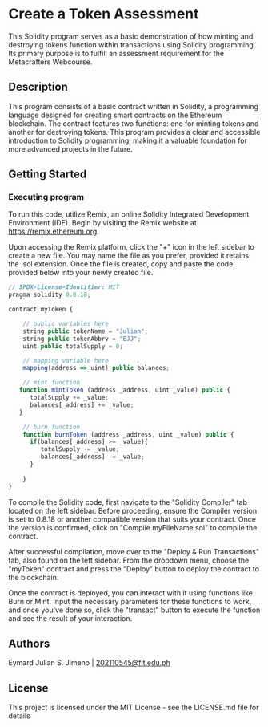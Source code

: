 
# Create a Token Assessment

This Solidity program serves as a basic demonstration of how minting and destroying tokens function within transactions using Solidity programming. Its primary purpose is to fulfill an assessment requirement for the Metacrafters Webcourse.

## Description

This program consists of a basic contract written in Solidity, a programming language designed for creating smart contracts on the Ethereum blockchain. The contract features two functions: one for minting tokens and another for destroying tokens. This program provides a clear and accessible introduction to Solidity programming, making it a valuable foundation for more advanced projects in the future.

## Getting Started

### Executing program

To run this code, utilize Remix, an online Solidity Integrated Development Environment (IDE). Begin by visiting the Remix website at https://remix.ethereum.org.

Upon accessing the Remix platform, click the "+" icon in the left sidebar to create a new file. You may name the file as you prefer, provided it retains the .sol extension. Once the file is created, copy and paste the code provided below into your newly created file.

```javascript
// SPDX-License-Identifier: MIT
pragma solidity 0.8.18;

contract myToken {

    // public variables here
    string public tokenName = "Julian";
    string public tokenAbbrv = "EJJ";
    uint public totalSupply = 0;

    // mapping variable here
    mapping(address => uint) public balances;

    // mint function
   function mintToken (address _address, uint _value) public {
      totalSupply += _value;
      balances[_address] += _value;
   }

    // burn function
    function burnToken (address _address, uint _value) public {
      if(balances[_address] >= _value){
         totalSupply -= _value;
         balances[_address] -= _value;
      }
      
    }
}
```

To compile the Solidity code, first navigate to the "Solidity Compiler" tab located on the left sidebar. Before proceeding, ensure the Compiler version is set to 0.8.18 or another compatible version that suits your contract. Once the version is confirmed, click on "Compile myFileName.sol" to compile the contract.

After successful compilation, move over to the "Deploy & Run Transactions" tab, also found on the left sidebar. From the dropdown menu, choose the "myToken" contract and press the "Deploy" button to deploy the contract to the blockchain.

Once the contract is deployed, you can interact with it using functions like Burn or Mint. Input the necessary parameters for these functions to work, and once you've done so, click the "transact" button to execute the function and see the result of your interaction.

## Authors

Eymard Julian S. Jimeno | 202110545@fit.edu.ph 

## License

This project is licensed under the MIT License - see the LICENSE.md file for details
